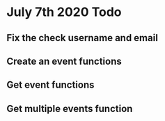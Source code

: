 # July 7th 2020 Todo

## Fix the check username and email
## Create an event functions
## Get event functions
## Get multiple events function